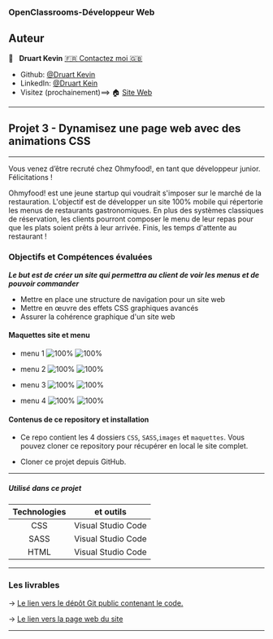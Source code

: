 ### OpenClassrooms-Développeur Web


## Auteur

👤 &nbsp; **Druart Kevin** [🇫🇷 Contactez moi 🇬🇧](<k.druart2@gmail.com>)

* Github: [@Druart Kevin](https://github.com/KevinDruart)
* LinkedIn: [@Druart Kein](https://www.linkedin.com/in/kevin-druart-430764201/)
* Visitez (prochainement)==> 🏠 [Site Web]()

***

## Projet 3 - Dynamisez une page web avec des animations CSS

***

Vous venez d’être recruté chez Ohmyfood!, en tant que développeur junior. Félicitations !

Ohmyfood! est une jeune startup qui voudrait s'imposer sur le marché de la restauration. L'objectif est de développer un site 100% mobile qui répertorie les menus de restaurants gastronomiques. En plus des systèmes classiques de réservation, les clients pourront composer le menu de leur repas pour que les plats soient prêts à leur arrivée. Finis, les temps d'attente au restaurant !



### Objectifs et Compétences évaluées

***Le but est de créer un site qui permettra au client de voir les menus et de pouvoir commander***

* Mettre en place une structure de navigation pour un site web
* Mettre en œuvre des effets CSS graphiques avancés
* Assurer la cohérence graphique d'un site web


#### Maquettes site et menu
* menu 1
![100%](/maquettes/menu-1.png)
![100%](/maquettes/menu-1b.png)

* menu 2
![100%](/maquettes/menu-2.png)
![100%](/maquettes/menu-2b.png)

* menu 3
![100%](/maquettes/menu-3.png)
![100%](/maquettes/menu-3b.png)

* menu 4
![100%](/maquettes/menu-4.png)
![100%](/maquettes/menu-4b.png)



#### Contenus de ce repository et installation

* Ce repo contient les 4 dossiers `CSS`, `SASS`,`images` et `maquettes`.
Vous pouvez cloner ce repository pour récupérer en local le site complet.

* Cloner ce projet depuis GitHub.
***


##### Utilisé dans ce projet

| Technologies             | et outils          |
|:------------------------:|:------------------:|
| CSS                      | Visual Studio Code |
| SASS                     | Visual Studio Code |
| HTML                     | Visual Studio Code |




***

### Les livrables

→ [Le lien vers le dépôt Git public contenant le code.](https://github.com/KevinDruart/P3_Druart_Kevin)

→ [Le lien vers la page web du site](https://kevindruart.github.io/P3_Druart_Kevin/)

***


